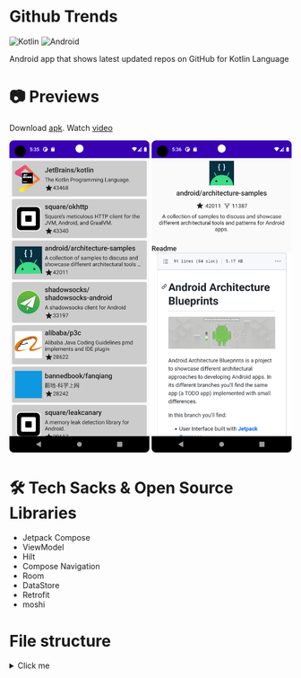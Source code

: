 # Github Trends
![Kotlin](https://img.shields.io/badge/kotlin-%230095D5.svg?style=for-the-badge&logo=kotlin&logoColor=white)
![Android](https://img.shields.io/badge/Android-3DDC84?style=for-the-badge&logo=android&logoColor=white)

Android app that shows latest updated repos on GitHub for Kotlin Language

# 📷 Previews
Download [apk](https://drive.google.com/file/d/1U4SNoN6jobaEwXyTJll-THSJO92tSafd/view?usp=share_link). Watch [video](https://drive.google.com/drive/folders/11qSVAmZHwyKaxpnlL5h3iLfNRyMieR15?usp=share_link)
<p align="center">
  <img width="250" src="Screenshots/1.png" />
  <img width="250" src="Screenshots/2.png" />
</p>

# 🛠 Tech Sacks & Open Source Libraries

- Jetpack Compose
- ViewModel
- Hilt
- Compose Navigation
- Room
- DataStore
- Retrofit
- moshi

# File structure

<details>
    <summary>Click me</summary>

  ```
githubtrends
    │   MainActivity.kt
    │   RepoApplication.kt
    │
    ├───data
    │   ├───local
    │   │       RepoDao.kt
    │   │       RepoDatabase.kt
    │   │
    │   ├───model
    │   │       Owner.kt
    │   │       Repo.kt
    │   │
    │   ├───remote
    │   │       GithubApi.kt
    │   │       RepoSearchResponse.kt
    │   │
    │   └───repository
    │           RepoRepositoryImpl.kt
    │
    ├───di
    │       AppModule.kt
    │       RepositoryModule.kt
    │
    ├───domain
    │   └───repository
    │           RepoRepository.kt
    │
    ├───presentation
    │   ├───navigation
    │   │       NavGraph.kt
    │   │       Screen.kt
    │   │
    │   ├───repo_details
    │   │       RepoDetailsScreen.kt
    │   │       RepoDetailsState.kt
    │   │       RepoDetailsViewModel.kt
    │   │
    │   └───repo_listings
    │           RepoItem.kt
    │           RepoListingsScreen.kt
    │           RepoListingsState.kt
    │           RepoListingsViewModel.kt
    │
    ├───ui
    │   └───theme
    │           Color.kt
    │           Shape.kt
    │           Theme.kt
    │           Type.kt
    │
    └───util
            DataStoreUtil.kt
            Resource.kt
  ```

</details>


